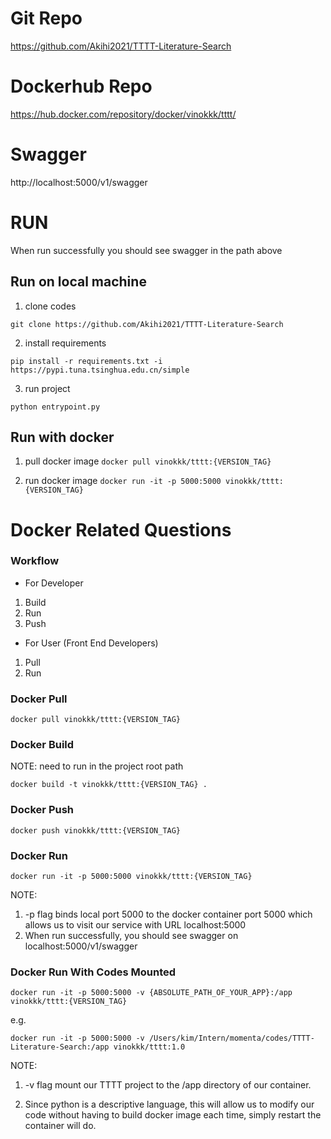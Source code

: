 # Git Repo
https://github.com/Akihi2021/TTTT-Literature-Search

# Dockerhub Repo
https://hub.docker.com/repository/docker/vinokkk/tttt/

# Swagger 
http://localhost:5000/v1/swagger

# RUN
When run successfully you should see swagger in the path above

## Run on local machine 
1. clone codes 

`git clone https://github.com/Akihi2021/TTTT-Literature-Search`

2. install requirements 

`pip install -r requirements.txt -i https://pypi.tuna.tsinghua.edu.cn/simple`

3. run project 

`python entrypoint.py`

## Run with docker 
1. pull docker image
`docker pull vinokkk/tttt:{VERSION_TAG}`

2. run docker image 
`docker run -it -p 5000:5000 vinokkk/tttt:{VERSION_TAG} `

   
# Docker Related Questions
### Workflow
- For Developer
1. Build
2. Run
3. Push
- For User (Front End Developers)
1. Pull 
2. Run 

### Docker Pull
`docker pull vinokkk/tttt:{VERSION_TAG}`

### Docker Build
NOTE: need to run in the project root path

`docker build -t vinokkk/tttt:{VERSION_TAG} .`

### Docker Push 
`docker push vinokkk/tttt:{VERSION_TAG}`

### Docker Run
`docker run -it -p 5000:5000 vinokkk/tttt:{VERSION_TAG} `

NOTE: 
1. -p flag binds local port 5000 to the docker container port 5000 which allows us to visit our service with URL localhost:5000
2. When run successfully, you should see swagger on localhost:5000/v1/swagger


### Docker Run With Codes Mounted
`docker run -it -p 5000:5000 -v {ABSOLUTE_PATH_OF_YOUR_APP}:/app vinokkk/tttt:{VERSION_TAG}`

e.g. 

`docker run -it -p 5000:5000 -v /Users/kim/Intern/momenta/codes/TTTT-Literature-Search:/app vinokkk/tttt:1.0`

NOTE: 
1. -v flag mount our TTTT project to the /app directory of our container.

2. Since python is a descriptive language, this will allow us to modify our code without having to  build docker image each time, simply restart the container will do.

